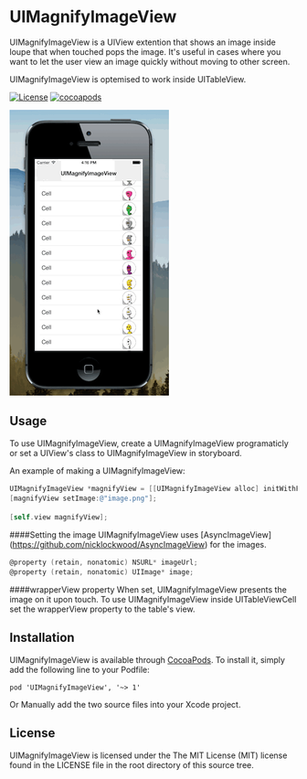 # UIMagnifyImageView
UIMagnifyImageView is a UIView extention that shows an image inside loupe that when touched pops the image. It's useful in cases where you want to let the user view an image quickly without moving to other screen.

UIMagnifyImageView is optemised to work inside UITableView.

[![License](http://img.shields.io/packagist/l/doctrine/orm.svg)](http://cocoadocs.org/docsets/UIMagnifyImageView)
[![cocoapods](http://img.shields.io/cocoapods/v/UIMagnifyImageView.svg)](http://cocoadocs.org/docsets/UIMagnifyImageView)

![UIMagnifyImageView](https://github.com/hayek/UIMagnifyImageView/blob/master/UIMagnifyImageView/Screen%20Shot.gif?raw=true)

## Usage
To use UIMagnifyImageView, create a UIMagnifyImageView programaticly or set a UIView's class to UIMagnifyImageView in storyboard.


An example of making a UIMagnifyImageView:

```objective-c
UIMagnifyImageView *magnifyView = [[UIMagnifyImageView alloc] initWithFrame:self.view.bounds];
[magnifyView setImage:@"image.png"];

[self.view magnifyView];
```
####Setting the image
UIMagnifyImageView uses [AsyncImageView] (https://github.com/nicklockwood/AsyncImageView) for the images.

```objective-c
@property (retain, nonatomic) NSURL* imageUrl;
@property (retain, nonatomic) UIImage* image;
```

####wrapperView property
When set, UIMagnifyImageView presents the image on it upon touch.
To use UIMagnifyImageView inside UITableViewCell set the wrapperView property to the table's view. 

## Installation
UIMagnifyImageView is available through [CocoaPods](http://cocoapods.org). To install
it, simply add the following line to your Podfile:

    pod 'UIMagnifyImageView', '~> 1'
    
Or Manually add the two source files into your Xcode project.


## License
UIMagnifyImageView is licensed under the The MIT License (MIT) license found in the LICENSE file in the root directory of this source tree.